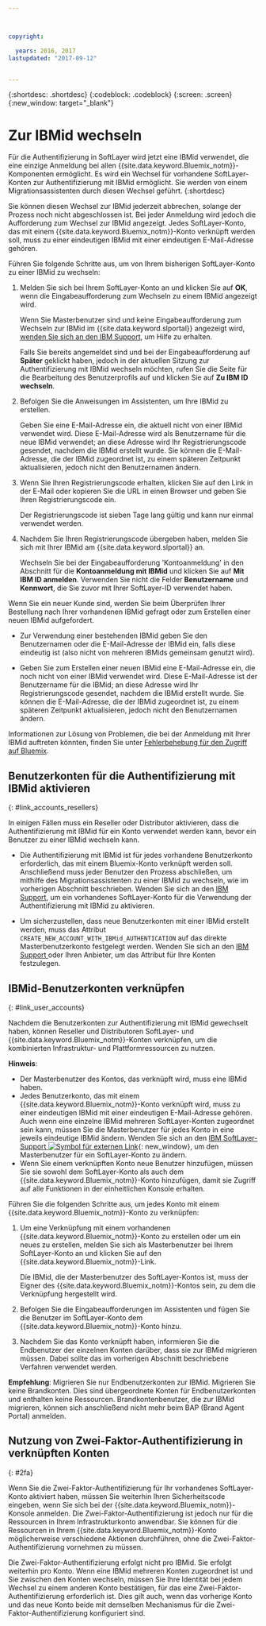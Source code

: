 ```yaml
---



copyright:

  years: 2016, 2017
lastupdated: "2017-09-12"


---
```


{:shortdesc: .shortdesc}
{:codeblock: .codeblock}
{:screen: .screen}
{:new_window: target="_blank"}

# Zur IBMid wechseln
Für die Authentifizierung in SoftLayer wird jetzt eine IBMid verwendet, die eine einzige Anmeldung bei allen {{site.data.keyword.Bluemix_notm}}-Komponenten ermöglicht. Es wird ein Wechsel für vorhandene SoftLayer-Konten zur Authentifizierung mit IBMid ermöglicht. Sie werden von einem Migrationsassistenten durch diesen Wechsel geführt.
{:shortdesc}

Sie können diesen Wechsel zur IBMid jederzeit abbrechen, solange der Prozess noch nicht abgeschlossen ist. Bei jeder Anmeldung wird jedoch die Aufforderung zum Wechsel zur IBMid angezeigt. Jedes SoftLayer-Konto, das mit einem {{site.data.keyword.Bluemix_notm}}-Konto verknüpft werden soll, muss zu einer eindeutigen IBMid mit einer eindeutigen E-Mail-Adresse gehören.

Führen Sie folgende Schritte aus, um von Ihrem bisherigen SoftLayer-Konto zu einer IBMid zu wechseln:
1. Melden Sie sich bei Ihrem SoftLayer-Konto an und klicken Sie auf **OK**, wenn die Eingabeaufforderung zum Wechseln zu einem IBMid angezeigt wird.

   Wenn Sie Masterbenutzer sind und keine Eingabeaufforderung zum Wechseln zur IBMid im {{site.data.keyword.slportal}} angezeigt wird, [wenden Sie sich an den IBM Support](/docs/support/index.html#contacting-support), um Hilfe zu erhalten.

   Falls Sie bereits angemeldet sind und bei der Eingabeaufforderung auf **Später** geklickt haben, jedoch in der aktuellen Sitzung zur Authentifizierung mit IBMid wechseln möchten, rufen Sie die Seite für die Bearbeitung des Benutzerprofils auf und klicken Sie auf **Zu IBM ID wechseln**.

2. Befolgen Sie die Anweisungen im Assistenten, um Ihre IBMid zu erstellen.

   Geben Sie eine E-Mail-Adresse ein, die aktuell nicht von einer IBMid verwendet wird. Diese E-Mail-Adresse wird als Benutzername für die neue IBMid verwendet; an diese Adresse wird Ihr Registrierungscode gesendet, nachdem die IBMid erstellt wurde. Sie können die E-Mail-Adresse, die der IBMid zugeordnet ist, zu einem späteren Zeitpunkt aktualisieren, jedoch nicht den Benutzernamen ändern.

3. Wenn Sie Ihren Registrierungscode erhalten, klicken Sie auf den Link in der E-Mail oder kopieren Sie die URL in einen Browser und geben Sie Ihren Registrierungscode ein.

   Der Registrierungscode ist sieben Tage lang gültig und kann nur einmal verwendet werden.

4. Nachdem Sie Ihren Registrierungscode übergeben haben, melden Sie sich mit Ihrer IBMid am {{site.data.keyword.slportal}} an.

   Wechseln Sie bei der Eingabeaufforderung 'Kontoanmeldung' in den Abschnitt für die **Kontoanmeldung mit IBMid** und klicken Sie auf **Mit IBM ID anmelden**. Verwenden Sie nicht die Felder **Benutzername** und **Kennwort**, die Sie zuvor mit Ihrer SoftLayer-ID verwendet haben.

Wenn Sie ein neuer Kunde sind, werden Sie beim Überprüfen Ihrer Bestellung nach Ihrer vorhandenen IBMid gefragt oder zum Erstellen einer neuen IBMid aufgefordert.
  * Zur Verwendung einer bestehenden IBMid geben Sie den Benutzernamen oder die E-Mail-Adresse der IBMid ein, falls diese eindeutig ist (also nicht von mehreren IBMids gemeinsam genutzt wird).

  * Geben Sie zum Erstellen einer neuen IBMid eine E-Mail-Adresse ein, die noch nicht von einer IBMid verwendet wird. Diese E-Mail-Adresse ist der Benutzername für die IBMid; an diese Adresse wird Ihr Registrierungscode gesendet, nachdem die IBMid erstellt wurde. Sie können die E-Mail-Adresse, die der IBMid zugeordnet ist, zu einem späteren Zeitpunkt aktualisieren, jedoch nicht den Benutzernamen ändern.

Informationen zur Lösung von Problemen, die bei der Anmeldung mit Ihrer IBMid auftreten könnten, finden Sie unter [Fehlerbehebung für den Zugriff auf Bluemix](/docs/troubleshoot/ts_accessing.html#accessing).

## Benutzerkonten für die Authentifizierung mit IBMid aktivieren
{: #link_accounts_resellers}

In einigen Fällen muss ein Reseller oder Distributor aktivieren, dass die Authentifizierung mit IBMid für ein Konto verwendet werden kann, bevor ein Benutzer zu einer IBMid wechseln kann.

  * Die Authentifizierung mit IBMid ist für jedes vorhandene Benutzerkonto erforderlich, das mit einem Bluemix-Konto verknüpft werden soll. Anschließend muss jeder Benutzer den Prozess abschließen, um mithilfe des Migrationsassistenten zu einer IBMid zu wechseln, wie im vorherigen Abschnitt beschrieben. Wenden Sie sich an den [IBM Support](/docs/support/index.html#contacting-support), um ein vorhandenes SoftLayer-Konto für die Verwendung der Authentifizierung mit IBMid zu aktivieren.

  * Um sicherzustellen, dass neue Benutzerkonten mit einer IBMid erstellt werden, muss das Attribut `CREATE_NEW_ACCOUNT_WITH_IBMid_AUTHENTICATION` auf das direkte Masterbenutzerkonto festgelegt werden. Wenden Sie sich an den [ IBM Support ](/docs/support/index.html#contacting-support) oder Ihren Anbieter, um das Attribut für Ihre Konten festzulegen.  

## IBMid-Benutzerkonten verknüpfen
{: #link_user_accounts}

Nachdem die Benutzerkonten zur Authentifizierung mit IBMid gewechselt haben, können Reseller und Distributoren SoftLayer- und {{site.data.keyword.Bluemix_notm}}-Konten verknüpfen, um die kombinierten Infrastruktur- und Plattformressourcen zu nutzen.

**Hinweis**:
  * Der Masterbenutzer des Kontos, das verknüpft wird, muss eine IBMid haben.
  * Jedes Benutzerkonto, das mit einem {{site.data.keyword.Bluemix_notm}}-Konto verknüpft wird, muss zu einer eindeutigen IBMid mit einer eindeutigen E-Mail-Adresse gehören. Auch wenn eine einzelne IBMid mehreren SoftLayer-Konten zugeordnet sein kann, müssen Sie die Masterbenutzer für jedes Konto in eine jeweils eindeutige IBMid ändern. Wenden Sie sich an den [IBM SoftLayer-Support ![Symbol für externen Link](../icons/launch-glyph.svg)](https://knowledgelayer.softlayer.com/topic/support){: new_window}, um den Masterbenutzer für ein SoftLayer-Konto zu ändern.
  * Wenn Sie einem verknüpften Konto neue Benutzer hinzufügen, müssen Sie sie sowohl dem SoftLayer-Konto als auch dem {{site.data.keyword.Bluemix_notm}}-Konto hinzufügen, damit sie Zugriff auf alle Funktionen in der einheitlichen Konsole erhalten.

Führen Sie die folgenden Schritte aus, um jedes Konto mit einem {{site.data.keyword.Bluemix_notm}}-Konto zu verknüpfen:
1. Um eine Verknüpfung mit einem vorhandenen {{site.data.keyword.Bluemix_notm}}-Konto zu erstellen oder um ein neues zu erstellen, melden Sie sich als Masterbenutzer bei Ihrem SoftLayer-Konto an und klicken Sie auf den {{site.data.keyword.Bluemix_notm}}-Link.

   Die IBMid, die der Masterbenutzer des SoftLayer-Kontos ist, muss der Eigner des {{site.data.keyword.Bluemix_notm}}-Kontos sein, zu dem die Verknüpfung hergestellt wird.

2. Befolgen Sie die Eingabeaufforderungen im Assistenten und fügen Sie die Benutzer im SoftLayer-Konto dem {{site.data.keyword.Bluemix_notm}}-Konto hinzu.
3. Nachdem Sie das Konto verknüpft haben, informieren Sie die Endbenutzer der einzelnen Konten darüber, dass sie zur IBMid migrieren müssen. Dabei sollte das im vorherigen Abschnitt beschriebene Verfahren verwendet werden.

**Empfehlung**: Migrieren Sie nur Endbenutzerkonten zur IBMid. Migrieren Sie keine Brandkonten. Dies sind übergeordnete Konten für Endbenutzerkonten und enthalten keine Ressourcen. Brandkontenbenutzer, die zur IBMid migrieren, können sich anschließend nicht mehr beim BAP (Brand Agent Portal) anmelden.  

## Nutzung von Zwei-Faktor-Authentifizierung in verknüpften Konten
{: #2fa}

Wenn Sie die Zwei-Faktor-Authentifizierung für Ihr vorhandenes SoftLayer-Konto aktiviert haben, müssen Sie weiterhin Ihren Sicherheitscode eingeben, wenn Sie sich bei der {{site.data.keyword.Bluemix_notm}}-Konsole anmelden. Die Zwei-Faktor-Authentifizierung ist jedoch nur für die Ressourcen in Ihrem Infrastrukturkonto anwendbar. Sie können für die Ressourcen in Ihrem {{site.data.keyword.Bluemix_notm}}-Konto möglicherweise verschiedene Aktionen durchführen, ohne die Zwei-Faktor-Authentifizierung vornehmen zu müssen.

Die Zwei-Faktor-Authentifizierung erfolgt nicht pro IBMid. Sie erfolgt weiterhin pro Konto. Wenn eine IBMid mehreren Konten zugeordnet ist und Sie zwischen den Konten wechseln, müssen Sie Ihre Identität bei jedem Wechsel zu einem anderen Konto bestätigen, für das eine Zwei-Faktor-Authentifizierung erforderlich ist. Dies gilt auch, wenn das vorherige Konto und das neue Konto beide mit demselben Mechanismus für die Zwei-Faktor-Authentifizierung konfiguriert sind.
